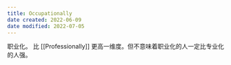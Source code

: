 ```yaml
---
title: Occupationally
date created: 2022-06-09
date modified: 2022-07-05
---
```

职业化。
比 [[Professionally]] 更高一维度。但不意味着职业化的人一定比专业化的人强。
